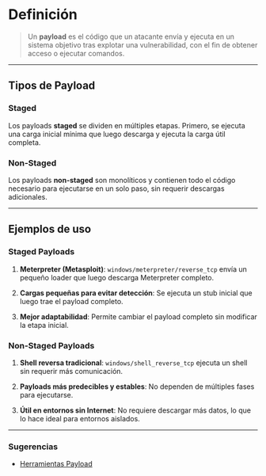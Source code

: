
# Definición


> Un **payload** es el código que un atacante envía y ejecuta en un sistema objetivo tras explotar una vulnerabilidad, con el fin de obtener acceso o ejecutar comandos.

---

## Tipos de Payload

### **Staged**

Los payloads **staged** se dividen en múltiples etapas. Primero, se ejecuta una carga inicial mínima que luego descarga y ejecuta la carga útil completa.

### **Non-Staged**

Los payloads **non-staged** son monolíticos y contienen todo el código necesario para ejecutarse en un solo paso, sin requerir descargas adicionales.

---

## Ejemplos de uso

### **Staged Payloads**

1. **Meterpreter (Metasploit)**: `windows/meterpreter/reverse_tcp` envía un pequeño loader que luego descarga Meterpreter completo.
    
2. **Cargas pequeñas para evitar detección**: Se ejecuta un stub inicial que luego trae el payload completo.
    
3. **Mejor adaptabilidad**: Permite cambiar el payload completo sin modificar la etapa inicial.
    

### **Non-Staged Payloads**

1. **Shell reversa tradicional**: `windows/shell_reverse_tcp` ejecuta un shell sin requerir más comunicación.
    
2. **Payloads más predecibles y estables**: No dependen de múltiples fases para ejecutarse.
    
3. **Útil en entornos sin Internet**: No requiere descargar más datos, lo que lo hace ideal para entornos aislados.

---
### Sugerencias

- [Herramientas Payload](../Payload/Herramientas%20Payload.md) 
